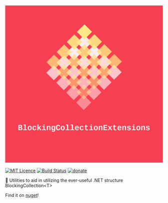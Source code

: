 ![logo](https://raw.githubusercontent.com/Jac21/BlockingCollectionExtensions/master/media/logo.png)

[![MIT Licence](https://badges.frapsoft.com/os/mit/mit.svg?v=103)](https://opensource.org/licenses/mit-license.php)
[![Build Status](https://travis-ci.com/Jac21/BlockingCollectionExtensions.svg?branch=master)](https://travis-ci.com/Jac21/BlockingCollectionExtensions)
[![donate](https://img.shields.io/badge/%24-Buy%20me%20a%20coffee-ff69b4.svg)](https://www.buymeacoffee.com/jac21) 

📎 Utilities to aid in utilizing the ever-useful .NET structure BlockingCollection&lt;T>

Find it on [nuget](https://www.nuget.org/packages/BlockingCollectionExtensions/)!
